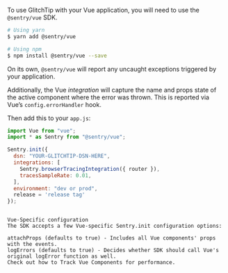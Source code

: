 To use GlitchTip with your Vue application, you will need to use the `@sentry/vue` SDK.

```bash
# Using yarn
$ yarn add @sentry/vue

# Using npm
$ npm install @sentry/vue --save
```

On its own, `@sentry/vue` will report any uncaught exceptions triggered by your application.

Additionally, the Vue _integration_ will capture the name and props state of the active component where the error was thrown. This is reported via Vue’s `config.errorHandler` hook.

Then add this to your `app.js`:

```javascript
import Vue from "vue";
import * as Sentry from "@sentry/vue";

Sentry.init({
  dsn: "YOUR-GLITCHTIP-DSN-HERE",
  integrations: [
    Sentry.browserTracingIntegration({ router }),
    tracesSampleRate: 0.01,
  ],
  environment: "dev or prod",
  release = 'release tag'
});
```

```

Vue-Specific configuration
The SDK accepts a few Vue-specific Sentry.init configuration options:

attachProps (defaults to true) - Includes all Vue components' props with the events.
logErrors (defaults to true) - Decides whether SDK should call Vue's original logError function as well.
Check out how to Track Vue Components for performance.
